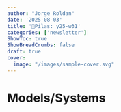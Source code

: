 ```yaml
---
author: "Jorge Roldan"
date: '2025-08-03'
title: '🔋Pilas: y25-w31'
categories: ['newsletter']
ShowToc: true
ShowBreadCrumbs: false
draft: true
cover:
  image: "/images/sample-cover.svg"
---
```


# Models/Systems
